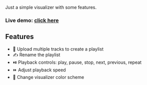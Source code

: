 Just a simple visualizer with some features.

### **Live demo:** [click here](https://ayriix.github.io/visualizer/)

## Features  
- 📂 Upload multiple tracks to create a playlist  
- ✍️ Rename the playlist  
- ⏯️ Playback controls: play, pause, stop, next, previous, repeat
- ⏩ Adjust playback speed  
- 🎨 Change visualizer color scheme  
